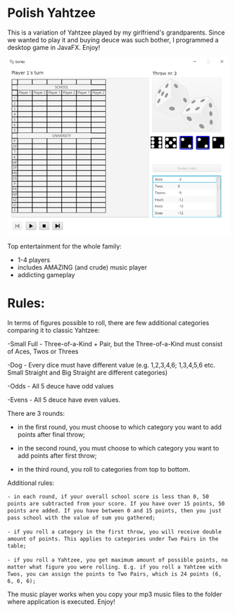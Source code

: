#  Polish Yahtzee
This is a variation of Yahtzee played by my girlfriend's grandparents. Since we wanted to play it and buying deuce was such bother, I programmed a desktop game in JavaFX.
Enjoy!

![alt text](https://raw.githubusercontent.com/wojciechmusiato/yahtzee/master/Untitled.png "Logo Title Text 1")

Top entertainment for the whole family:
  - 1-4 players
  - includes AMAZING (and crude) music player
  - addicting gameplay

#   Rules:
In terms of figures possible to roll, there are few additional categories comparing it to classic Yahtzee:

-Small Full - Three-of-a-Kind + Pair, but the Three-of-a-Kind must consist of Aces, Twos or Threes

-Dog - Every dice must have different value (e.g. 1,2,3,4,6; 1,3,4,5,6 etc. Small Straight and Big Straight are different categories)

-Odds - All 5 deuce have odd values

-Evens - All 5 deuce have even values.

There are 3 rounds:

  - in the first round, you must choose to which category you want to add points after final throw;

  - in the second round, you must choose to which category you want to add points after first throw;

  - in the third round, you roll to categories from top to bottom.

Additional rules:

    - in each round, if your overall school score is less than 0, 50 points are subtracted from your score. If you have over 15 points, 50 points are added. If you have between 0 and 15 points, then you just pass school with the value of sum you gathered;
    
    - if you roll a category in the first throw, you will receive double amount of points. This applies to categories under Two Pairs in the table;
    
    - if you roll a Yahtzee, you get maximum amount of possible points, no matter what figure you were rolling. E.g. if you roll a Yahtzee with Twos, you can assign the points to Two Pairs, which is 24 points (6, 6, 6, 6);
    
    
The music player works when you copy your mp3 music files to the folder where application is executed. Enjoy!
